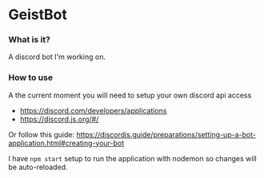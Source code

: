 # GeistBot

### What is it?

A discord bot I'm working on.

### How to use

A the current moment you will need to setup your own discord api access

* https://discord.com/developers/applications
* https://discord.js.org/#/

Or follow this guide: https://discordjs.guide/preparations/setting-up-a-bot-application.html#creating-your-bot

I have `npm start` setup to run the application with nodemon so changes will be auto-reloaded.
